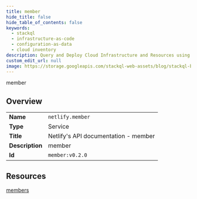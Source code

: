 ```yaml
---
title: member
hide_title: false
hide_table_of_contents: false
keywords:
  - stackql
  - infrastructure-as-code
  - configuration-as-data
  - cloud inventory
description: Query and Deploy Cloud Infrastructure and Resources using SQL
custom_edit_url: null
image: https://storage.googleapis.com/stackql-web-assets/blog/stackql-blog-post-featured-image.png
---
```

member  
    

## Overview
<table><tbody>
<tr><td><b>Name</b></td><td><code>netlify.member</code></td></tr>
<tr><td><b>Type</b></td><td>Service</td></tr>
<tr><td><b>Title</b></td><td>Netlify's API documentation - member</td></tr>
<tr><td><b>Description</b></td><td>member</td></tr>
<tr><td><b>Id</b></td><td><code>member:v0.2.0</code></td></tr>
</tbody></table>

## Resources
<div class="row">
<div class="providerDocColumn">
<a href="/providers/netlify/member/members/">members</a><br />
</div>
<div class="providerDocColumn">
</div>
</div>
